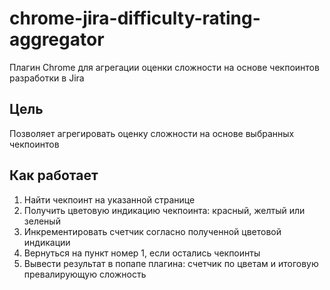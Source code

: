 # chrome-jira-difficulty-rating-aggregator

Плагин Chrome для агрегации оценки сложности на основе чекпоинтов разработки в Jira

## Цель

Позволяет агрегировать оценку сложности на основе выбранных
чекпоинтов

## Как работает

1. Найти чекпоинт на указанной странице <br/>
2. Получить цветовую индикацию чекпоинта: красный, желтый или зеленый <br/>
3. Инкрементировать счетчик согласно полученной цветовой индикации <br/>
4. Вернуться на пункт номер 1, если остались чекпоинты <br/>
5. Вывести результат в попапе плагина: счетчик по цветам и итоговую превалирующую сложность
